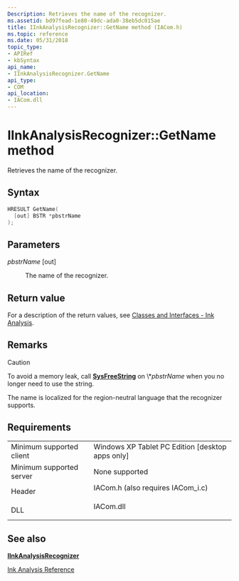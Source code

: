 ```yaml
---
Description: Retrieves the name of the recognizer.
ms.assetid: bd97fead-1e80-49dc-ada0-38eb5dc015ae
title: IInkAnalysisRecognizer::GetName method (IACom.h)
ms.topic: reference
ms.date: 05/31/2018
topic_type: 
- APIRef
- kbSyntax
api_name: 
- IInkAnalysisRecognizer.GetName
api_type: 
- COM
api_location: 
- IACom.dll
---
```


# IInkAnalysisRecognizer::GetName method

Retrieves the name of the recognizer.

## Syntax


```C++
HRESULT GetName(
  [out] BSTR *pbstrName
);
```



## Parameters

<dl> <dt>

*pbstrName* \[out\]
</dt> <dd>

The name of the recognizer.

</dd> </dl>

## Return value

For a description of the return values, see [Classes and Interfaces - Ink Analysis](classes-and-interfaces---ink-analysis.md).

## Remarks

> [!Caution]  
> To avoid a memory leak, call [**SysFreeString**](https://msdn.microsoft.com/library/ms221481(v=VS.71).aspx) on \**pbstrName* when you no longer need to use the string.

 

The name is localized for the region-neutral language that the recognizer supports.

## Requirements



|                                     |                                                                                                               |
|-------------------------------------|---------------------------------------------------------------------------------------------------------------|
| Minimum supported client<br/> | Windows XP Tablet PC Edition \[desktop apps only\]<br/>                                                 |
| Minimum supported server<br/> | None supported<br/>                                                                                     |
| Header<br/>                   | <dl> <dt>IACom.h (also requires IACom\_i.c)</dt> </dl> |
| DLL<br/>                      | <dl> <dt>IACom.dll</dt> </dl>                          |



## See also

<dl> <dt>

[**IInkAnalysisRecognizer**](iinkanalysisrecognizer.md)
</dt> <dt>

[Ink Analysis Reference](ink-analysis-reference.md)
</dt> </dl>

 

 




